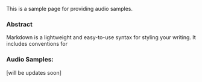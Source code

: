 This is a sample page for providing audio samples. 

### Abstract

Markdown is a lightweight and easy-to-use syntax for styling your writing. It includes conventions for

### Audio Samples: 

[will be updates soon] 
